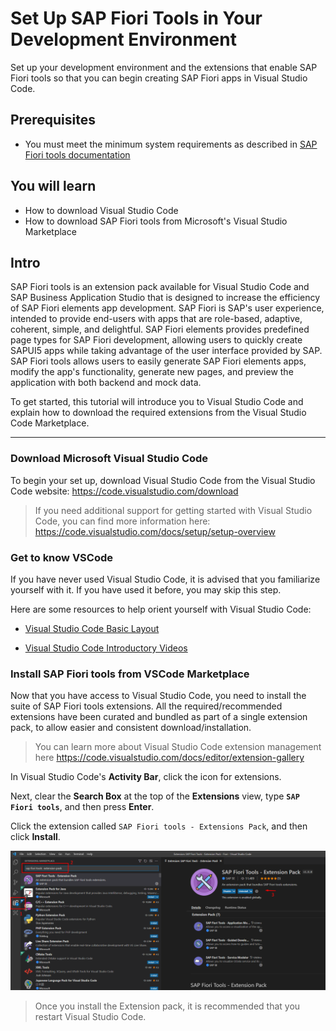 # Set Up SAP Fiori Tools in Your Development Environment
Set up your development environment and the extensions that enable SAP Fiori tools so that you can begin creating SAP Fiori apps in Visual Studio Code. 

## Prerequisites
- You must meet the minimum system requirements as described in [SAP Fiori tools documentation](https://help.sap.com/viewer/17d50220bcd848aa854c9c182d65b699/Latest/en-US/17efa217f7f34a9eba53d7b209ca4280.html)

## You will learn
- How to download Visual Studio Code
- How to download SAP Fiori tools from Microsoft's Visual Studio Marketplace

## Intro
SAP Fiori tools is an extension pack available for Visual Studio Code and SAP Business Application Studio that is designed to increase the efficiency of SAP Fiori elements app development. SAP Fiori is SAP's user experience, intended to provide end-users with apps that are role-based, adaptive, coherent, simple, and delightful. SAP Fiori elements provides predefined page types for SAP Fiori development, allowing users to quickly create SAPUI5 apps while taking advantage of the user interface provided by SAP. SAP Fiori tools allows users to easily generate SAP Fiori elements apps, modify the app's functionality, generate new pages, and preview the application with both backend and mock data.

To get started, this tutorial will introduce you to Visual Studio Code and explain how to download the required extensions from the Visual Studio Code Marketplace.

---

### Download Microsoft Visual Studio Code


To begin your set up, download Visual Studio Code from the Visual Studio Code website: <https://code.visualstudio.com/download>
>If you need additional support for getting started with Visual Studio Code, you can find more information here: <https://code.visualstudio.com/docs/setup/setup-overview>


### Get to know VSCode


If you have never used Visual Studio Code, it is advised that you familiarize yourself with it. If you have used it before, you may skip this step.

Here are some resources to help orient yourself with Visual Studio Code:

- [Visual Studio Code Basic Layout](https://code.visualstudio.com/docs/getstarted/userinterface#_basic-layout)

- [Visual Studio Code Introductory Videos](https://code.visualstudio.com/docs/getstarted/introvideos)



### Install SAP Fiori tools from VSCode Marketplace


Now that you have access to Visual Studio Code, you need to install the suite of SAP Fiori tools extensions. All the required/recommended extensions have been curated and bundled as part of a single extension pack, to allow easier and consistent download/installation.
>You can learn more about Visual Studio Code extension management here <https://code.visualstudio.com/docs/editor/extension-gallery>

In Visual Studio Code's **Activity Bar**, click the icon for extensions.

Next, clear the **Search Box** at the top of the **Extensions** view, type **`SAP Fiori tools`**, and then press **Enter**.

Click the extension called `SAP Fiori tools - Extensions Pack`, and then click **Install**.

![VSCode Extensions install button](Sap-Fiori-Extension-Pack.png)

>Once you install the Extension pack, it is recommended that you restart Visual Studio Code.
